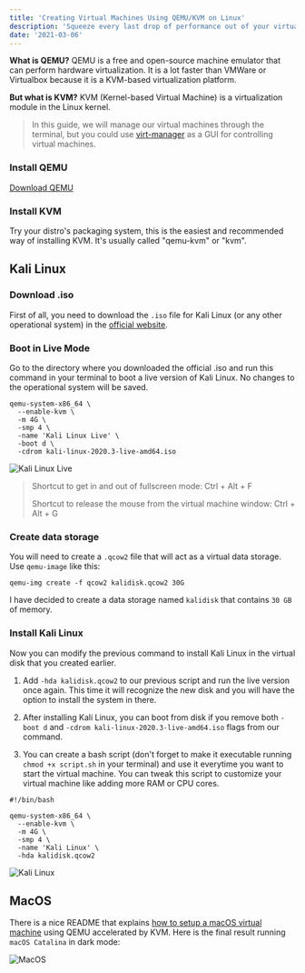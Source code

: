 ```yaml
---
title: 'Creating Virtual Machines Using QEMU/KVM on Linux'
description: 'Squeeze every last drop of performance out of your virtual machine.'
date: '2021-03-06'
---
```


**What is QEMU?** QEMU is a free and open-source machine emulator that can perform hardware virtualization. It is a lot faster than VMWare or Virtualbox because it is a KVM-based virtualization platform.

**But what is KVM?** KVM (Kernel-based Virtual Machine) is a virtualization module in the Linux kernel.

> In this guide, we will manage our virtual machines through the terminal, but you could use [virt-manager](https://virt-manager.org/) as a GUI for controlling virtual machines.

### Install QEMU

[Download QEMU](https://www.qemu.org/download/)

### Install KVM

Try your distro's packaging system, this is the easiest and recommended way of installing KVM.
It's usually called "qemu-kvm" or "kvm".

## Kali Linux

### Download .iso

First of all, you need to download the `.iso` file for Kali Linux (or any other operational system) in the [official website](https://www.kali.org/downloads/).

### Boot in Live Mode

Go to the directory where you downloaded the official .iso and run this command in your terminal to boot a live version of Kali Linux. No changes to the operational system will be saved.

```bash[class="command-line"]
qemu-system-x86_64 \
  --enable-kvm \
  -m 4G \
  -smp 4 \
  -name 'Kali Linux Live' \
  -boot d \
  -cdrom kali-linux-2020.3-live-amd64.iso
```

![Kali Linux Live](/blog/creating-virtual-machines-using-qemu-kvm/kali-live.jpg)

> Shortcut to get in and out of fullscreen mode: Ctrl + Alt + F
>
> Shortcut to release the mouse from the virtual machine window: Ctrl + Alt + G

### Create data storage

You will need to create a `.qcow2` file that will act as a virtual data storage. Use `qemu-image` like this:

```bash[class="command-line"]
qemu-img create -f qcow2 kalidisk.qcow2 30G
```

I have decided to create a data storage named `kalidisk` that contains `30 GB` of memory.

### Install Kali Linux

Now you can modify the previous command to install Kali Linux in the virtual disk that you created earlier.

1. Add `-hda kalidisk.qcow2` to our previous script and run the live version once again. This time it will recognize the new disk and you will have the option to install the system in there.

2. After installing Kali Linux, you can boot from disk if you remove both `-boot d` and `-cdrom kali-linux-2020.3-live-amd64.iso` flags from our command.

3. You can create a bash script (don't forget to make it executable running `chmod +x script.sh` in your terminal) and use it everytime you want to start the virtual machine. You can tweak this script to customize your virtual machine like adding more RAM or CPU cores.

```bash[class="line-numbers"]
#!/bin/bash

qemu-system-x86_64 \
  --enable-kvm \
  -m 4G \
  -smp 4 \
  -name 'Kali Linux' \
  -hda kalidisk.qcow2
```

![Kali Linux](/blog/creating-virtual-machines-using-qemu-kvm/kali.jpg)

## MacOS

There is a nice README that explains [how to setup a macOS virtual machine](https://github.com/foxlet/macOS-Simple-KVM) using QEMU accelerated by KVM. Here is the final result running `macOS Catalina` in dark mode:

![MacOS](/blog/creating-virtual-machines-using-qemu-kvm/mac.jpg)

